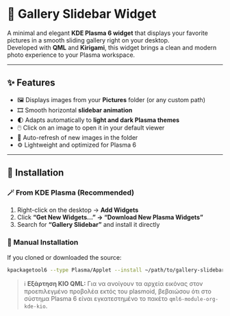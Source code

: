 # 🌄 Gallery Slidebar Widget

A minimal and elegant **KDE Plasma 6 widget** that displays your favorite pictures in a smooth sliding gallery right on your desktop.  
Developed with **QML** and **Kirigami**, this widget brings a clean and modern photo experience to your Plasma workspace.

---

## ✨ Features

- 🖼️ Displays images from your **Pictures** folder (or any custom path)
- 🎞️ Smooth horizontal **slidebar animation**
- 🌓 Adapts automatically to **light and dark Plasma themes**
- 🖱️ Click on an image to open it in your default viewer
- 🔁 Auto-refresh of new images in the folder
- ⚙️ Lightweight and optimized for Plasma 6

---

## 🧩 Installation

### 🪄 From KDE Plasma (Recommended)
1. Right-click on the desktop → **Add Widgets**
2. Click **“Get New Widgets…” → “Download New Plasma Widgets”**
3. Search for **“Gallery Slidebar”** and install it directly

### 🧰 Manual Installation
If you cloned or downloaded the source:
```bash
kpackagetool6 --type Plasma/Applet --install ~/path/to/gallery-slidebar-widget
```
> ℹ️ **Εξάρτηση KIO QML:** Για να ανοίγουν τα αρχεία εικόνας στον προεπιλεγμένο προβολέα εκτός του plasmoid, βεβαιώσου ότι στο σύστημα Plasma 6 είναι εγκατεστημένο το πακέτο `qml6-module-org-kde-kio`.
